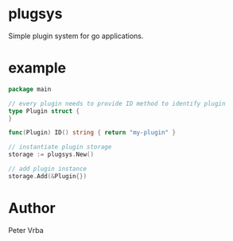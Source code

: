 # plugsys

Simple plugin system for go applications.

# example

```go
package main

// every plugin needs to provide ID method to identify plugin
type Plugin struct {
}

func(Plugin) ID() string { return "my-plugin" }

// instantiate plugin storage
storage := plugsys.New()

// add plugin instance
storage.Add(&Plugin{})

```

# Author
Peter Vrba